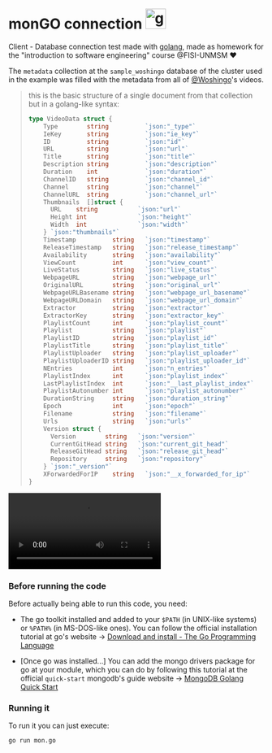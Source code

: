 # monGO connection <img title="" src="https://raw.githubusercontent.com/GolangUA/gopher-logos/master/PNG/gopher_birthday.png" alt="gopher_logo" width="40" data-align="inline">

Client - Database connection test made with [golang](https://go.dev/), made as homework for the "introduction to software engineering" course @FISI-UNMSM :heart:



The `metadata` collection at the `sample_woshingo` database of the cluster used in the example was filled with the metadata from all of [@Woshingo](https://www.youtube.com/user/Woshingo)'s videos.



> this is the basic structure of a single document from that collection but in a golang-like syntax:
> 
> ```go
> type VideoData struct {
>     Type        string          `json:"_type"`
>     IeKey       string          `json:"ie_key"`
>     ID          string          `json:"id"`
>     URL         string          `json:"url"`
>     Title       string          `json:"title"`
>     Description string          `json:"description"`
>     Duration    int             `json:"duration"`
>     ChannelID   string          `json:"channel_id"`
>     Channel     string          `json:"channel"`
>     ChannelURL  string          `json:"channel_url"`
>     Thumbnails  []struct {
>     	URL    string           `json:"url"`
>     	Height int              `json:"height"`
>     	Width  int              `json:"width"`
>     } `json:"thumbnails"`
>     Timestamp          string   `json:"timestamp"`
>     ReleaseTimestamp   string   `json:"release_timestamp"`
>     Availability       string   `json:"availability"`
>     ViewCount          int      `json:"view_count"`
>     LiveStatus         string   `json:"live_status"`
>     WebpageURL         string   `json:"webpage_url"`
>     OriginalURL        string   `json:"original_url"`
>     WebpageURLBasename string   `json:"webpage_url_basename"`
>     WebpageURLDomain   string   `json:"webpage_url_domain"`
>     Extractor          string   `json:"extractor"`
>     ExtractorKey       string   `json:"extractor_key"`
>     PlaylistCount      int      `json:"playlist_count"`
>     Playlist           string   `json:"playlist"`
>     PlaylistID         string   `json:"playlist_id"`
>     PlaylistTitle      string   `json:"playlist_title"`
>     PlaylistUploader   string   `json:"playlist_uploader"`
>     PlaylistUploaderID string   `json:"playlist_uploader_id"`
>     NEntries           int      `json:"n_entries"`
>     PlaylistIndex      int      `json:"playlist_index"`
>     LastPlaylistIndex  int      `json:"__last_playlist_index"`
>     PlaylistAutonumber int      `json:"playlist_autonumber"`
>     DurationString     string   `json:"duration_string"`
>     Epoch              int      `json:"epoch"`
>     Filename           string   `json:"filename"`
>     Urls               string   `json:"urls"`
>     Version struct {
>     	Version        string   `json:"version"`
>     	CurrentGitHead string   `json:"current_git_head"`
>     	ReleaseGitHead string   `json:"release_git_head"`
>     	Repository     string   `json:"repository"`
>     } `json:"_version"`
>     XForwardedForIP    string   `json:"__x_forwarded_for_ip"`
> }
> 
> ```



![video sample](https://cdn.discordapp.com/attachments/1052807350593003581/1120574756010344569/sample.mp4)



### Before running the code

Before actually being able to run this code, you need:

- The go toolkit installed and added to your `$PATH` (in UNIX-like systems) or `%PATH%` (in MS-DOS-like ones). You can follow the official installation  tutorial at go's website -> [Download and install - The Go Programming Language](https://go.dev/doc/install)

- [Once go was installed...] You can add the mongo drivers package for go at your module, which you can do by following this tutorial at the official `quick-start` mongodb's guide website -> [MongoDB Golang Quick Start](https://www.mongodb.com/docs/drivers/go/current/quick-start/#std-label-golang-quickstart)



### Running it

To run it you can just execute:

```sh
go run mon.go
```
